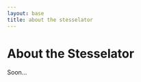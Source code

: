 ```yaml
---
layout: base
title: about the stesselator
---
```

<div class="page-header">
  <h1>About the Stesselator</h1>
</div>

<div class="row">
  <div class="span14">
  Soon...
  </div>
</div>
